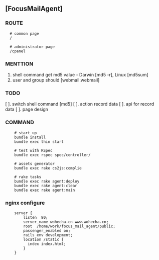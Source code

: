 ## [FocusMailAgent]


### ROUTE

```
  # common page
  /         

  # administrator page
  /cpanel
```

### MENTTION

  1. shell command get md5 value - Darwin [md5 -r], Linux [md5sum]
  2. user and group should [webmail:webmail]

### TODO

  [ ]. switch shell command [md5]
  [ ]. action record data
  [ ]. api for record data
  [ ]. page design

### COMMAND

```
    # start up
    bundle install
    bundle exec thin start

    # test with RSpec
    bundle exec rspec spec/controller/

    # assets generator
    bundle exec rake cs2js:complie

    # rake tasks
    bundle exec rake agent:deploy
    bundle exec rake agent:clear
    bundle exec rake agent:main
```

### nginx configure

```
    server {
        listen  80;
        server_name wohecha.cn www.wohecha.cn;
        root  /home/work/focus_mail_agent/public;
        passenger_enabled on;
        rails_env development;
        location /static {
          index index.html;
        }
    }
```
